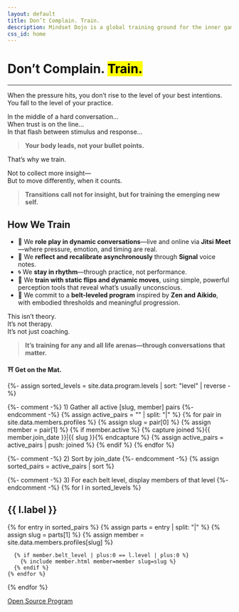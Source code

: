 ```yaml
---
layout: default
title: Don’t Complain. Train.
description: Mindset Dojo is a global training ground for the inner game of presence, leadership, and emotional clarity. For conversations that matter—across all life arenas.
css_id: home
---
```


<h1>Don’t Complain. <mark>Train.</mark></h1>
<hr>

<p>When the pressure hits, you don’t rise to the level of your best intentions.<br>
You fall to the level of your practice.</p>

<p>In the middle of a hard conversation…<br>
When trust is on the line…<br>
In that flash between stimulus and response…</p>

<blockquote><strong>Your body leads, not your bullet points.</strong></blockquote>

<p>That’s why we train.</p>

<p>Not to collect more insight—<br>
But to move differently, when it counts.</p>

<blockquote><strong>Transitions call not for insight, but for training the emerging new self.</strong></blockquote>

<h2>How We Train</h2>
<ul>
  <li>🥋 We <strong>role play in dynamic conversations</strong>—live and online via <strong>Jitsi Meet</strong>—where pressure, emotion, and timing are real.</li>
  <li>🔁 We <strong>reflect and recalibrate asynchronously</strong> through <strong>Signal</strong> voice notes.</li>
  <li>🌀 We <strong>stay in rhythm</strong>—through practice, not performance.</li>
  <li>🧭 We <strong>train with static flips and dynamic moves</strong>, using simple, powerful perception tools that reveal what’s usually unconscious.</li>
  <li>🎯 We commit to a <strong>belt-leveled program</strong> inspired by <strong>Zen and Aikido</strong>, with embodied thresholds and meaningful progression.</li>
</ul>

<p>This isn’t theory.<br>
It’s not therapy.<br>
It’s not just coaching.</p>

<blockquote><strong>It’s training for any and all life arenas—through conversations that matter.</strong></blockquote>

<p><strong>⛩️ Get on the Mat.</strong></p>

<div class="md-members">

  {%- assign sorted_levels = site.data.program.levels | sort: "level" | reverse -%}

  {%- comment -%}
    1) Gather all active [slug, member] pairs
  {%- endcomment -%}
  {% assign active_pairs = "" | split: "|" %}
  {% for pair in site.data.members.profiles %}
    {% assign slug = pair[0] %}
    {% assign member = pair[1] %}
    {% if member.active %}
      {% capture joined %}{{ member.join_date }}|{{ slug }}{% endcapture %}
      {% assign active_pairs = active_pairs | push: joined %}
    {% endif %}
  {% endfor %}

  {%- comment -%}
    2) Sort by join_date
  {%- endcomment -%}
  {% assign sorted_pairs = active_pairs | sort %}

  {%- comment -%}
    3) For each belt level, display members of that level
  {%- endcomment -%}
  {% for l in sorted_levels %}
    <h2>{{ l.label }}</h2>
    {% for entry in sorted_pairs %}
      {% assign parts  = entry | split: "|" %}
      {% assign slug   = parts[1] %}
      {% assign member = site.data.members.profiles[slug] %}

      {% if member.belt_level | plus:0 == l.level | plus:0 %}
        {% include member.html member=member slug=slug %}
      {% endif %}
    {% endfor %}
  {% endfor %}

</div>




<div class="md-cta-group">
    <a href="./program">Open Source Program</a>
</div>
